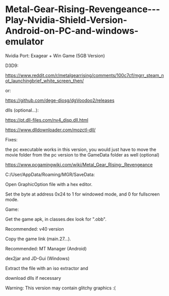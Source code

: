 # Metal-Gear-Rising-Revengeance---Play-Nvidia-Shield-Version-Android-on-PC-and-windows-emulator

Nvidia Port: Exagear + Win Game (5GB Version)


D3D9:

https://www.reddit.com/r/metalgearrising/comments/100c7cf/mgrr_steam_not_launchingbrief_white_screen_then/

or:

https://github.com/dege-diosg/dgVoodoo2/releases

dlls (optional...):

https://pt.dll-files.com/nv4_disp.dll.html

https://www.dlldownloader.com/mozctl-dll/


Fixes:

the pc executable works in this version, you would just have to move the movie folder from the pc version to the GameData folder as well (optional)

https://www.pcgamingwiki.com/wiki/Metal_Gear_Rising:_Revengeance

C:/User/AppData/Roaming/MGR/SaveData:

Open GraphicOption file with a hex editor.

Set the byte at address 0x24 to 1 for windowed mode, and 0 for fullscreen mode.


Game:

Get the game apk, in classes.dex look for ".obb".

Recommended: v40 version

Copy the game link (main.27...).

Recommended:  MT Manager (Android)

dex2jar and JD-Gui (Windows)

Extract the file with an iso extractor and

download dlls if necessary

Warning: This version may contain glitchy graphics :(
